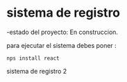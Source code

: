 <h1> sistema de registro </h1>

-estado del proyecto: En construccion.

para ejecutar el sistema debes poner :

``` nps install react ```

sistema de registro 2
